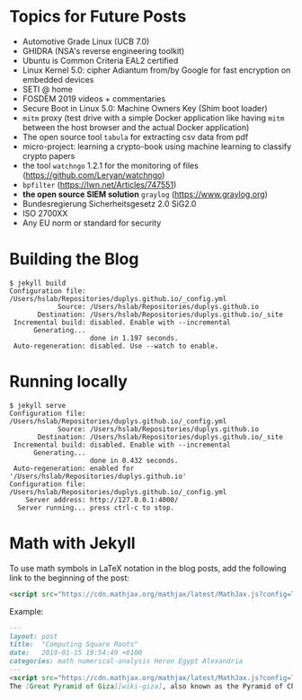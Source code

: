 # Topics for Future Posts
* Automotive Grade Linux (UCB 7.0)
* GHIDRA (NSA's reverse engineering toolkit)
* Ubuntu is Common Criteria EAL2 certified
* Linux Kernel 5.0: cipher Adiantum from/by Google for fast encryption on embedded devices
* SETI @ home
* FOSDEM 2019 videos + commentaries
* Secure Boot in Linux 5.0: Machine Owners Key (Shim boot loader)
* `mitm` proxy (test drive with a simple Docker application like having `mitm` between the host browser and the actual Docker application)
* The open source tool `tabula` for extracting csv data from pdf
* micro-project: learning a crypto-book using machine learning to classify crypto papers
* the tool `watchngo` 1.2.1 for the monitoring of files (https://github.com/Leryan/watchngo)
* `bpfilter` (https://lwn.net/Articles/747551)
* **the open source SIEM solution** `graylog` (https://www.graylog.org)
* Bundesregierung Sicherheitsgesetz 2.0 SiG2.0
* ISO 2700XX
* Any EU norm or standard for security


# Building the Blog

```shell
$ jekyll build
Configuration file: /Users/hslab/Repositories/duplys.github.io/_config.yml
            Source: /Users/hslab/Repositories/duplys.github.io
       Destination: /Users/hslab/Repositories/duplys.github.io/_site
 Incremental build: disabled. Enable with --incremental
      Generating...
                    done in 1.197 seconds.
 Auto-regeneration: disabled. Use --watch to enable.
```

# Running locally

```shell
$ jekyll serve
Configuration file: /Users/hslab/Repositories/duplys.github.io/_config.yml
            Source: /Users/hslab/Repositories/duplys.github.io
       Destination: /Users/hslab/Repositories/duplys.github.io/_site
 Incremental build: disabled. Enable with --incremental
      Generating...
                    done in 0.432 seconds.
 Auto-regeneration: enabled for '/Users/hslab/Repositories/duplys.github.io'
Configuration file: /Users/hslab/Repositories/duplys.github.io/_config.yml
    Server address: http://127.0.0.1:4000/
  Server running... press ctrl-c to stop.
```

# Math with Jekyll
To use math symbols in LaTeX notation in the blog posts, add the following link to the beginning of the post:

```html
<script src="https://cdn.mathjax.org/mathjax/latest/MathJax.js?config=TeX-AMS-MML_HTMLorMML" type="text/javascript"></script>
```

Example:

```markdown
---
layout: post
title:  "Computing Square Roots"
date:   2019-01-15 19:54:49 +0100
categories: math numerical-analysis Heron Egypt Alexandria
---
<script src="https://cdn.mathjax.org/mathjax/latest/MathJax.js?config=TeX-AMS-MML_HTMLorMML" type="text/javascript"></script>
The [Great Pyramid of Giza][wiki-giza], also known as the Pyramid of Cheops, is the oldest and largest of the three pyramids in the Giza pyramid complex located approximately 9 kilometres west of the Nile river at the old town of Giza, just about 13 kilometres southwest of the modern day Cairo. The pyramid is the oldest and most intact of the Seven Wonders of the Ancient World.
```
